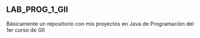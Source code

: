 ## LAB_PROG_1_GII

Básicamente un repositorio con mis proyectos en Java de Programación del 1er curso de GII
